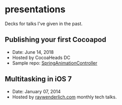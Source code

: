 # presentations
Decks for talks I've given in the past.

## Publishing your first Cocoapod
- Date: June 14, 2018
- Hosted by CocoaHeads DC
- Sample repo: [SpringAnimationController](https://github.com/pietrorea/SpringAnimationController)

## Multitasking in iOS 7
- Date: January 07, 2014
- Hosted by [raywenderlich.com](https://raywenderlich.com) monthly tech talks.

